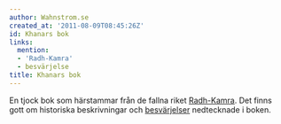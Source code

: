 ```yaml
---
author: Wahnstrom.se
created_at: '2011-08-09T08:45:26Z'
id: Khanars bok
links:
  mention:
  - 'Radh-Kamra'
  - besvärjelse
title: Khanars bok
---
```


En tjock bok som härstammar från de fallna riket [Radh-Kamra]. Det finns gott om historiska
beskrivningar och [besvärjelser] nedtecknade i boken.

  [Radh-Kamra]: Radh-Kamra
  [besvärjelser]: besvärjelse